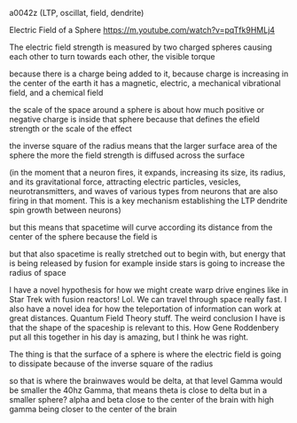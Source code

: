 a0042z
(LTP, oscillat, field, dendrite)

Electric Field of a Sphere
https://m.youtube.com/watch?v=pqTfk9HMLj4

The electric field strength is measured by two charged spheres causing each other to turn towards each other, the visible torque

because there is a charge being added to it, because charge is increasing in the center of the earth it has a magnetic, electric, a mechanical vibrational field, and a chemical field

the scale of the space around a sphere is about how much positive or negative charge is inside that sphere because that defines the efield strength or the scale of the effect

the inverse square of the radius means that the larger surface area of the sphere the more the field strength is diffused across the surface

(in the moment that a neuron fires, it expands, increasing its size, its radius, and its gravitational force, attracting electric particles, vesicles, neurotransmitters, and waves of various types from neurons that are also firing in that moment. This is a key mechanism establishing the LTP dendrite spin growth between neurons)

but this means that spacetime will curve according its distance from the center of the sphere because the field is 

but that also spacetime is really stretched out to begin with, but energy that is being released by fusion for example inside stars is going to increase the radius of space

I have a novel hypothesis for how we might create warp drive engines like in Star Trek with fusion reactors! Lol. We can travel through space really fast. I also have a novel idea for how the teleportation of information can work at great distances. Quantum Field Theory stuff.
The weird conclusion I have is that the shape of the spaceship is relevant to this. How Gene Roddenbery put all this together in his day is amazing, but I think he was right.

The thing is that the surface of a sphere is where the electric field is going to dissipate because of the inverse square of the radius

so that is where the brainwaves would be delta, at that level Gamma would be smaller the 40hz Gamma, that means theta is close to delta but in a smaller sphere? alpha and beta close to the center of the brain with high gamma being closer to the center of the brain

